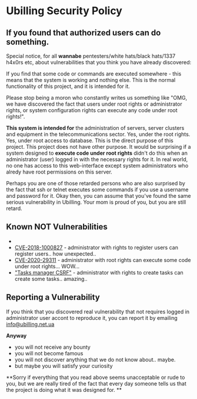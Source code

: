 # Ubilling Security Policy

## If you found that authorized users can do something.
Special notice, for all **wannabe** pentesters/white hats/black hats/1337 h4x0rs etc, about vulnerabilities that you think you have already discovered:

If you find that some code or commands are executed somewhere - this means that the system is working and nothing else. This is the normal functionality of this project, and it is intended for it.

Please stop being a moron who constantly writes us something like "OMG, we have discovered the fact that users under root rights or administrator rights, or system configuration rights can execute any code under root rights!".

**This system is intended for** the administration of servers, server clusters and equipment in the telecommunications sector. Yes, under the root rights. Yes, under root access to database. This is the direct purpose of this project. This project does not have other purpose. It would be surprising if a system designed to **execute code under root rights** didn't do this when an administrator (user) logged in with the necessary rights for it. In real world, no one has access to this web-interface except system administrators who alredy have root permissions on this server.

Perhaps you are one of those retarded persons who are also surprised by the fact that ssh or telnet executes some commands if you use a username and password for it. Okay then, you can assume that you've found the same serious vulnerability in Ubilling. Your mom is proud of you, but you are still retard.

## Known NOT Vulnerabilities

* 
* [CVE-2018-1000827](https://nvd.nist.gov/vuln/detail/CVE-2018-1000827) - administrator with rights to register users can register users.. how unexpected..
* [CVE-2020-29311](https://nvd.nist.gov/vuln/detail/CVE-2020-29311) - administrator with root rights can execute some code under root rights... WOW...
* ["Tasks manager CSRF"](https://www.huntr.dev/bounties/8cfc8b16-b5ac-4e9c-a56b-97317efbaa0a/) - administrator with rights to create tasks can create some tasks.. amazing..


## Reporting a Vulnerability

If you think that you discovered real vulnerability that not requires logged in administrator user accont to reproduce it, you can report it by emailing info@ubilling.net.ua 

**Anyway**

* you will not receive any bounty
* you will not become famous
* you will not discover anything that we do not know about.. maybe.
* but maybe you will satisfy your curiosity

**Sorry if everything that you read above seems unacceptable or rude to you, but we are really tired of the fact that every day someone tells us that the project is doing what it was designed for. **